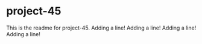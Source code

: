 # project-45

This is the readme for project-45.
Adding a line!
Adding a line!
Adding a line!
Adding a line!

